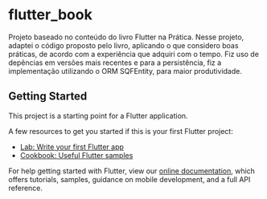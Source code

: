 # flutter_book

Projeto baseado no conteúdo do livro Flutter na Prática. Nesse projeto, adaptei o código proposto pelo livro, aplicando o que considero boas práticas, de acordo com a experiência que adquiri com o tempo. Fiz uso de depências em versões mais recentes e para a persistência, fiz a implementação utilizando o ORM SQFEntity, para maior produtividade.

## Getting Started

This project is a starting point for a Flutter application.

A few resources to get you started if this is your first Flutter project:

- [Lab: Write your first Flutter app](https://flutter.dev/docs/get-started/codelab)
- [Cookbook: Useful Flutter samples](https://flutter.dev/docs/cookbook)

For help getting started with Flutter, view our
[online documentation](https://flutter.dev/docs), which offers tutorials,
samples, guidance on mobile development, and a full API reference.
